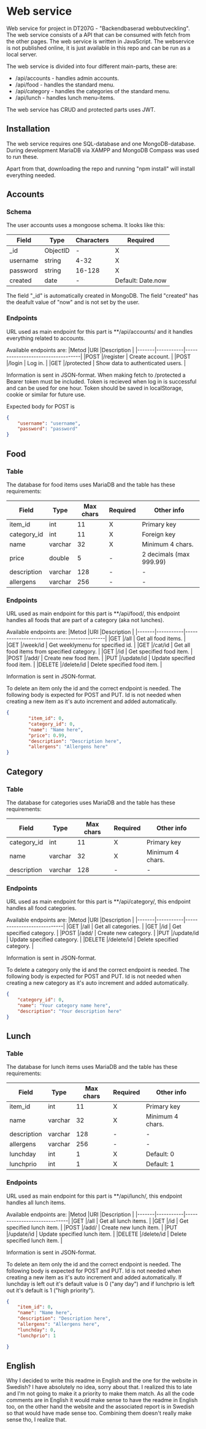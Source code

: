 # Web service

Web service for project in DT207G - "Backendbaserad webbutveckling". The web service consists of a API that can be consumed with fetch from the other pages. The web service is written in JavaScript. The webservice is not published online, it is just available in this repo and can be run as a local server.

The web service is divided into four different main-parts, these are:
* /api/accounts - handles admin accounts.
* /api/food - handles the standard menu.
* /api/category - handles the categories of the standard menu.
* /api/lunch - handles lunch menu-items.

The web service has CRUD and protected parts uses JWT.

## Installation
The web service requires one SQL-database and one MongoDB-database. During development MariaDB via XAMPP and MongoDB Compass was used to run these.

Apart from that, downloading the repo and running "npm install" will install everything needed.

## Accounts

### Schema
The user accounts uses a mongoose schema. It looks like this:

|Field      |Type     |Characters |Required          |
|-----------|---------|-----------|------------------|
|_id        |ObjectID | -         |X                 |
|username   |string   | 4-32      |X                 |
|password   |string   | 16-128    |X                 |
|created    |date     | -         |Default: Date.now |

The field "_id" is automatically created in MongoDB. The field "created" has the deafult value of "now" and is not set by the user.

### Endpoints
URL used as main endpoint for this part is **/api/accounts/ and it handles everything related to accounts.

Available endpoints are:
|Metod  |URI        |Description                        |
|-------|-----------|-----------------------------------|
|POST   |/register  | Create account.                   |
|POST   |/login     | Log in.                           |
|GET    |/protected | Show data to authenticated users. |

Information is sent in JSON-format. When making fetch to /protected a Bearer token must be included. Token is recieved when log in is successful and can be used for one hour. Token should be saved in localStorage, cookie or similar for future use.

Expected body for POST is 
```json
{
    "username": "username", 
    "password": "password"
}
```

## Food

### Table
The database for food items uses MariaDB and the table has these requirements:

|Field       |Type    |Max chars |Required |Other info              |
|------------|--------|----------|---------|------------------------|
|item_id     |int     | 11       |X        |Primary key             |
|category_id |int     | 11       |X        |Foreign key             |
|name        |varchar | 32       |X        |Minimum 4 chars.        |
|price       |double  | 5        |-        |2 decimals (max 999.99) |
|description |varchar | 128      |-        | -                      |
|allergens   |varchar | 256      |-        | -                      |


### Endpoints

URL used as main endpoint for this part is **/api/food/, this endpoint handles all foods that are part of a category (aka not lunches).

Available endpoints are:
|Metod  |URI        |Description                                  |
|-------|-----------|---------------------------------------------|
|GET    |/all       | Get all food items.                         |
|GET    |/week/id   | Get weeklymenu for specified id.            |
|GET    |/cat/id    | Get all food items from specified category. |
|GET    |/id        | Get specified food item.                    |
|POST   |/add/      | Create new food item.                       |
|PUT    |/update/id | Update specified food item.                 |
|DELETE |/delete/id | Delete specified food item.                 |

Information is sent in JSON-format. 

To delete an item only the id and the correct endpoint is needed. The following body is expected for POST and PUT. Id is not needed when creating a new item as it's auto increment and added automatically.

```json
{
        "item_id": 0,
        "category_id": 0,
        "name": "Name here",
        "price": 0.99,
        "description": "Description here",
        "allergens": "Allergens here"
}
```



## Category

### Table

The database for categories uses MariaDB and the table has these requirements:

|Field       |Type    |Max chars |Required |Other info              |
|------------|--------|----------|---------|------------------------|
|category_id |int     | 11       |X        |Primary key             |
|name        |varchar | 32       |X        |Minimum 4 chars.        |
|description |varchar | 128      |-        | -                      |


### Endpoints

URL used as main endpoint for this part is **/api/category/, this endpoint handles all food categories.

Available endpoints are:
|Metod  |URI        |Description                 |
|-------|-----------|----------------------------|
|GET    |/all       | Get all categories.        |
|GET    |/id        | Get specified category.    |
|POST   |/add/      | Create new category.       |
|PUT    |/update/id | Update specified category. |
|DELETE |/delete/id | Delete specified category. |

Information is sent in JSON-format. 

To delete a category only the id and the correct endpoint is needed. The following body is expected for POST and PUT. Id is not needed when creating a new category as it's auto increment and added automatically.

```json
{
    "category_id": 0,
    "name": "Your category name here",    
    "description": "Your description here"
}
```

## Lunch

### Table

The database for lunch items uses MariaDB and the table has these requirements:

|Field       |Type    |Max chars |Required |Other info              |
|------------|--------|----------|---------|------------------------|
|item_id     |int     | 11       |X        |Primary key             |
|name        |varchar | 32       |X        |Minimum 4 chars.        |
|description |varchar | 128      |-        | -                      |
|allergens   |varchar | 256      |-        | -                      |
|lunchday    |int     | 1        |X        |Default: 0              |
|lunchprio   |int     | 1        |X        |Default: 1              |


### Endpoints

URL used as main endpoint for this part is **/api/lunch/, this endpoint handles all lunch items.

Available endpoints are:
|Metod  |URI        |Description                   |
|-------|-----------|------------------------------|
|GET    |/all       | Get all lunch items.         |
|GET    |/id        | Get specified lunch item.    |
|POST   |/add/      | Create new lunch item.       |
|PUT    |/update/id | Update specified lunch item. |
|DELETE |/delete/id | Delete specified lunch item. |

Information is sent in JSON-format. 

To delete an item only the id and the correct endpoint is needed. The following body is expected for POST and PUT. Id is not needed when creating a new item as it's auto increment and added automatically. If lunchday is left out it's default value is 0 ("any day") and if lunchprio is left out it's default is 1 ("high priority").

```json
{
    "item_id": 0,
    "name": "Name here",
    "description": "Description here",
    "allergens": "Allergens here",
    "lunchday": 0,
    "lunchprio": 1

}
```

## English
Why I decided to write this readme in English and the one for the website in Swedish? I have absolutely no idea, sorry about that. I realized this to late and I'm not going to make it a priority to make them match. As all the code comments are in English it would make sense to have the readme in English too, on the other hand the website and the associated report is in Swedish so that would have made sense too. Combining them doesn't really make sense tho, I realize that.